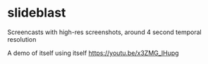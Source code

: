 # slideblast
Screencasts with high-res screenshots, around 4 second temporal resolution

A demo of itself using itself
https://youtu.be/x3ZMG_lHupg
